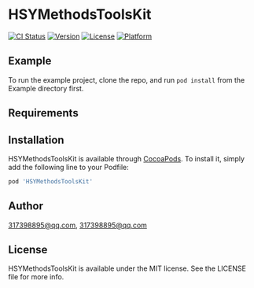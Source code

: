 # HSYMethodsToolsKit

[![CI Status](https://img.shields.io/travis/317398895@qq.com/HSYMethodsToolsKit.svg?style=flat)](https://travis-ci.org/317398895@qq.com/HSYMethodsToolsKit)
[![Version](https://img.shields.io/cocoapods/v/HSYMethodsToolsKit.svg?style=flat)](https://cocoapods.org/pods/HSYMethodsToolsKit)
[![License](https://img.shields.io/cocoapods/l/HSYMethodsToolsKit.svg?style=flat)](https://cocoapods.org/pods/HSYMethodsToolsKit)
[![Platform](https://img.shields.io/cocoapods/p/HSYMethodsToolsKit.svg?style=flat)](https://cocoapods.org/pods/HSYMethodsToolsKit)

## Example

To run the example project, clone the repo, and run `pod install` from the Example directory first.

## Requirements

## Installation

HSYMethodsToolsKit is available through [CocoaPods](https://cocoapods.org). To install
it, simply add the following line to your Podfile:

```ruby
pod 'HSYMethodsToolsKit'
```

## Author

317398895@qq.com, 317398895@qq.com

## License

HSYMethodsToolsKit is available under the MIT license. See the LICENSE file for more info.
